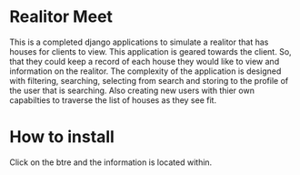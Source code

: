 # Realitor Meet
This is a completed django applications to simulate a realitor that has houses for clients to view. This application is geared towards the client. So, that they could
keep a record of each house they would like to view and information on the realitor. The complexity of the application is designed with filtering, searching, 
selecting from search and storing to the profile of the user that is searching. Also creating new users with thier own capabilties to traverse the list of houses as they 
see fit. 


# How to install
Click on the btre and the information is located within. 

